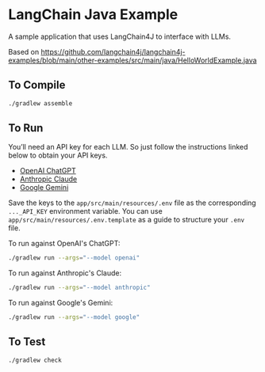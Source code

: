 # LangChain Java Example

A sample application that uses LangChain4J to interface with LLMs.

Based on https://github.com/langchain4j/langchain4j-examples/blob/main/other-examples/src/main/java/HelloWorldExample.java

## To Compile

```bash
./gradlew assemble
```

## To Run

You’ll need an API key for each LLM.  So just follow the instructions linked
below  to obtain your API keys.

- [OpenAI ChatGPT](https://platform.openai.com/api-keys)
- [Anthropic Claude](https://console.anthropic.com/settings/keys)
- [Google Gemini](https://aistudio.google.com/app/apikey)

Save the keys to the `app/src/main/resources/.env` file as the corresponding
`..._API_KEY` environment variable.  You can use
`app/src/main/resources/.env.template` as a  guide to structure your `.env` 
file.

To run against OpenAI's ChatGPT:

```bash
./gradlew run --args="--model openai"
```

To run against Anthropic's Claude:

```bash
./gradlew run --args="--model anthropic"
```

To run against Google's Gemini:

```bash
./gradlew run --args="--model google"
```

## To Test

```bash
./gradlew check
```
